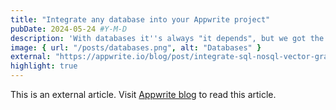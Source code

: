 ```yaml
---
title: "Integrate any database into your Appwrite project"
pubDate: 2024-05-24 #Y-M-D
description: 'With databases it''s always "it depends", but we got the answers.'
image: { url: "/posts/databases.png", alt: "Databases" }
external: "https://appwrite.io/blog/post/integrate-sql-nosql-vector-graph-or-any-database-into-your-appwrite-project"
highlight: true
---
```


This is an external article. Visit [Appwrite blog](https://appwrite.io/blog/post/integrate-sql-nosql-vector-graph-or-any-database-into-your-appwrite-project) to read this article.

